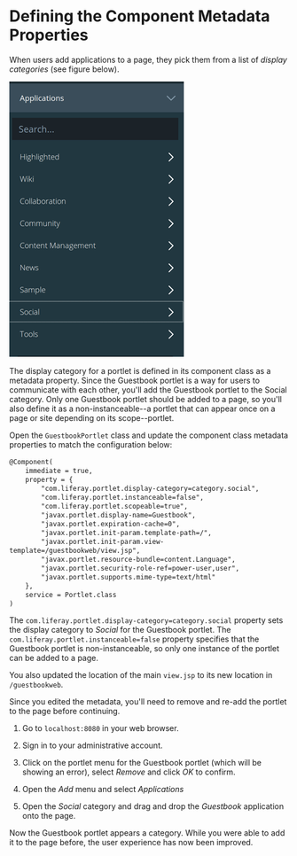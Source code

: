 # Defining the Component Metadata Properties [](id=defining-the-component-metadata-properties)

When users add applications to a page, they pick them from a list of *display
categories* (see figure below). 

![Figure x: Users choose applications from a list of display categories.](../../../images/display-categories.png)

The display category for a portlet is defined in its component class as a 
metadata property. Since the Guestbook portlet is a way for users to 
communicate with each other, you'll add the Guestbook portlet to the Social 
category. Only one Guestbook portlet should be added to a page, so you'll also 
define it as a non-instanceable--a portlet that can appear once on a page or
site depending on its scope--portlet.

Open the `GuestbookPortlet` class and update the component class metadata 
properties to match the configuration below:

    @Component(
        immediate = true,
        property = {
            "com.liferay.portlet.display-category=category.social",
            "com.liferay.portlet.instanceable=false",
            "com.liferay.portlet.scopeable=true",
            "javax.portlet.display-name=Guestbook",
            "javax.portlet.expiration-cache=0",
            "javax.portlet.init-param.template-path=/",
            "javax.portlet.init-param.view-template=/guestbookweb/view.jsp",
            "javax.portlet.resource-bundle=content.Language",
            "javax.portlet.security-role-ref=power-user,user",
            "javax.portlet.supports.mime-type=text/html"
        },
        service = Portlet.class
    )
 
The `com.liferay.portlet.display-category=category.social` property sets the 
display category to *Social* for the Guestbook portlet. The 
`com.liferay.portlet.instanceable=false` property specifies that the Guestbook 
portlet is non-instanceable, so only one instance of the portlet can be added 
to a page.

You also updated the location of the main `view.jsp` to its new location in
`/guestbookweb`.

Since you edited the metadata, you'll need to remove and re-add the portlet to 
the page before continuing. 

1.  Go to `localhost:8080` in your web browser.

2.  Sign in to your administrative account.

3.  Click on the portlet menu for the Guestbook portlet (which will be showing
    an error), select *Remove* and click *OK* to confirm.

4.  Open the *Add* menu and select *Applications*

5.  Open the *Social* category and drag and drop the *Guestbook* application
    onto the page.

Now the Guestbook portlet appears a category. While you were able to add it to
the page before, the user experience has now been improved.

